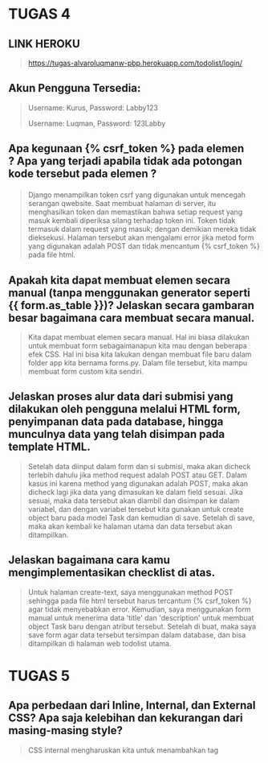 # TUGAS 4

## LINK HEROKU
> https://tugas-alvaroluqmanw-pbp.herokuapp.com/todolist/login/
## Akun Pengguna Tersedia:
> Username: Kurus, Password: Labby123
> 
> Username: Luqman, Password: 123Labby

## Apa kegunaan {% csrf_token %} pada elemen <form>? Apa yang terjadi apabila tidak ada potongan kode tersebut pada elemen <form>?
> Django menampilkan token csrf yang digunakan untuk mencegah serangan qwebsite. Saat membuat halaman di server, 
itu menghasilkan token dan memastikan bahwa setiap request yang masuk kembali diperiksa silang terhadap token ini. 
Token tidak termasuk dalam request yang masuk; dengan demikian mereka tidak dieksekusi. Halaman tersebut akan mengalami error jika metod form yang digunakan
adalah POST dan tidak mencantum {% csrf_token %} pada file html.
  
## Apakah kita dapat membuat elemen <form> secara manual (tanpa menggunakan generator seperti {{ form.as_table }})? Jelaskan secara gambaran besar bagaimana cara membuat <form> secara manual.
> Kita dapat membuat elemen <form> secara manual. Hal ini biasa dilakukan untuk membuat form sebagaimanapun kita mau dengan beberapa efek CSS.
  Hal ini bisa kita lakukan dengan membuat file baru dalam folder app kita bernama forms.py. Dalam file tersebut, kita mampu membuat form custom kita sendiri.
  
## Jelaskan proses alur data dari submisi yang dilakukan oleh pengguna melalui HTML form, penyimpanan data pada database, hingga munculnya data yang telah disimpan pada template HTML.
> Setelah data diinput dalam form dan si submisi, maka akan dicheck terlebih dahulu jika method request adalah POST atau GET. Dalam kasus ini karena method yang digunakan
  adalah POST, maka akan dicheck lagi jika data yang dimasukan ke dalam field sesuai. Jika sesuai, maka data tersebut akan diambil dan disimpan ke dalam variabel,
  dan dengan variabel tersebut kita gunakan untuk create object baru pada model Task dan kemudian di save. Setelah di save, maka akan kembali ke halaman utama dan
  data tersebut akan ditampilkan.
  
## Jelaskan bagaimana cara kamu mengimplementasikan checklist di atas.
> Untuk halaman create-text, saya menggunakan method POST sehingga pada file html tersebut harus tercantum {% csrf_token %} agar tidak menyebabkan error. Kemudian,
  saya menggunakan form manual untuk menerima data 'title' dan 'description' untuk membuat object Task baru dengan atribut tersebut. Setelah di buat, maka saya save form
  agar data tersebut tersimpan dalam database, dan bisa ditampilkan di halaman web todolist utama.
  
# TUGAS 5
  
## Apa perbedaan dari Inline, Internal, dan External CSS? Apa saja kelebihan dan kekurangan dari masing-masing style?
> CSS internal mengharuskan kita untuk menambahkan tag <style> di bagian <head> dokumen HTML.
Gaya CSS ini adalah metode yang efektif untuk menata satu halaman. Namun, menggunakan gaya ini untuk beberapa halaman memakan waktu karena Anda perlu menempatkan aturan CSS di setiap halaman situs web. Kelebihan dari internal CSS adalah kita dapat menggunakan class dan ID selector dalam file html yang sama, sehingga kita tidak perlu mengunggah banyak file. Kekurangan dari internal CSS adalah menambahkan kode ke file HTML dapat meningkatkan ukuran halaman dan waktu pemuatan.

> Dengan CSS external, kita mampu menautkan halaman web kita ke file .css external, yang dapat dibuat oleh editor teks apa pun di perangkat kita, seperti Notepad++.
Jenis CSS ini adalah metode yang lebih efisien, terutama untuk menata situs web besar. Dengan mengedit satu file .css, kita dapat mengubah seluruh situs sekaligus. Kelebihan dari CSS external adalah karena kode CSS berada dalam file terpisah, file HTML akan memiliki struktur yang lebih bersih dan ukurannya lebih kecil, sehingga kita dapat menggunakan file .css yang sama untuk beberapa halaman. Kekurangannya adalah halaman web mungkin tidak dirender dengan benar hingga CSS eksternal dimuat.
Mengunggah atau menautkan ke beberapa file CSS dapat meningkatkan waktu pengunduhan situs Anda.
  
> Inline CSS digunakan untuk menata elemen HTML tertentu. Untuk gaya CSS ini, kita hanya perlu menambahkan atribut gaya ke setiap tag HTML, tanpa menggunakan penyeleksi. Jenis CSS ini sangat tidak disarankan, karena setiap tag HTML perlu ditata secara individual. Mengelola situs web Anda mungkin menjadi terlalu sulit jika kita hanya menggunakan CSS sebaris. Namun, CSS sebaris dalam HTML dapat berguna dalam beberapa situasi. Misalnya, dalam kasus di mana kita tidak memiliki akses ke file CSS atau perlu menerapkan gaya untuk satu elemen saja. Kelebihan dari CSS Inline adalah kita dapat dengan mudah dan cepat memasukkan aturan CSS ke halaman HTML. Itulah mengapa metode ini berguna untuk menguji atau melihat pratinjau perubahan, dan melakukan perbaikan cepat pada situs web. Kita tidak perlu membuat dan mengunggah dokumen terpisah seperti pada gaya eksternal. Kekurangannya adalah menambahkan aturan CSS ke setiap elemen HTML memakan waktu dan membuat struktur HTML Anda berantakan. Menata beberapa elemen dapat memengaruhi ukuran halaman dan waktu pengunduhan.
  
## Jelaskan tag HTML5 yang kamu ketahui.
> p dan /p adalah paragraf tag html. Tag ini memformat teks apa pun antara tag p pembuka dan tag /p penutup sebagai paragraf standar atau teks isi utama.

> h2 dan /h2 adalah heading tag html. Menggunakan tag ini akan memformat teks apa pun antara tag pembuka h2 dan tag penutup /h2 sebagai heading 2.

> b dan /b adalah bold tag html. Tag ini akan memformat teks apa pun antara tag pembuka b dan tag penutup /b sebagai huruf tebal.
  
## Jelaskan tipe-tipe CSS selector yang kamu ketahui.
>CSS element selector: Element selector memilih elemen HTML berdasarkan nama elemen.

> CSS ID Selector: ID selector menggunakan atribut ID dari elemen HTML untuk memilih elemen tertentu. ID dari sebuah elemen unik dalam sebuah halaman, jadi pemilih id digunakan untuk memilih satu elemen unik. Untuk memilih elemen dengan id tertentu, tulis karakter hash (#), diikuti dengan id elemen.

> CSS class Selector: Class selector memilih elemen HTML dengan atribut kelas tertentu. Untuk memilih elemen dengan kelas tertentu, tulis karakter titik (.), diikuti dengan nama kelas.

> CSS Universal Selector: Universal selector (*) memilih semua elemen HTML pada halaman.
  
## Jelaskan bagaimana cara kamu mengimplementasikan checklist di atas
> Untuk men-design halaman todolist saya, saya menggunakan internal dan inline CSS sebagai pilihan style saya karena lebih mudah. Saya menggunakan beberapa tipe-tipe CSS selector juga seperti element, grouping dan class selector untuk semua elemen html saya.

# TUGAS 6

## Jelaskan perbedaan antara asynchronous programming dengan synchronous programming.
> Async adalah multi-thread, yang berarti operasi atau program dapat berjalan secara paralel. Sinkronisasi adalah single-thread, jadi hanya satu operasi atau program yang akan berjalan pada satu waktu. Async tidak memblokir, yang berarti akan mengirim banyak request ke server. Sinkronisasi memblokir — itu hanya akan mengirim server satu request pada satu waktu dan akan menunggu permintaan itu dijawab oleh server. Async meningkatkan throughput karena beberapa operasi dapat berjalan secara bersamaan. Sinkronisasi lebih lambat dan lebih metodis.

## Dalam penerapan JavaScript dan AJAX, terdapat penerapan paradigma Event-Driven Programming. Jelaskan maksud dari paradigma tersebut dan sebutkan salah satu contoh penerapannya pada tugas ini.
> Event-Driven Programming adalah paradigma pemrograman di mana eksekusi program ditentukan oleh peristiwa pengguna baru (klik mouse, penekanan tombol), keluaran sensor, atau pesan yang lewat dari program lain. Salah satu contoh penerapannya adalah ketika penambahan task.
 
## Jelaskan penerapan asynchronous programming pada AJAX.
> AJAX sendiri merupakan singkatan dari asynchronous JavaScript and XML, dan adalah teknik yang memungkinkan halaman web diperbarui secara asynchronous, yang berarti bahwa browser tidak perlu memuat ulang seluruh halaman ketika hanya sedikit data pada halaman yang telah berubah. AJAX hanya meneruskan informasi yang diperbarui ke dan dari server.

## Jelaskan bagaimana cara kamu mengimplementasikan checklist di atas.
> Implementasi AJAX dalam tugas ini adalah ketika kita menambah task dan menampilkan hasilnya secara langsung di web tanpa harus ngerefresh.
